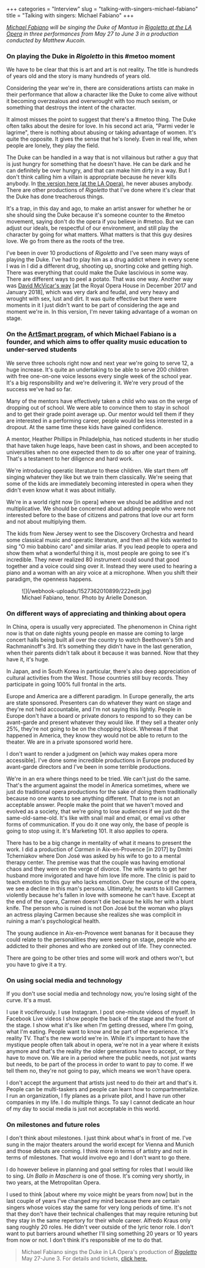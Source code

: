 +++
categories = "Interview"
slug = "talking-with-singers-michael-fabiano"
title = "Talking with singers: Michael Fabiano"
+++

*[Michael Fabiano](/scene/people/michael-fabiano/) will be singing the Duke of Mantua in [Rigoletto at the LA Opera](/verdis-tragedy-in-jest/) in three performances from May 27 to June 3 in a production conducted by Matthew Aucoin.*

### On playing the Duke in *Rigoletto* in this #metoo moment 

We have to be clear that this is art and art is not reality. The title is hundreds of years old and the story is many hundreds of years old. 

Considering the year we're in, there are considerations artists can make in their performance that allow a character like the Duke to come alive without it becoming overzealous and overwrought with too much sexism, or something that destroys the intent of the character. 

It almost misses the point to suggest that there's a #metoo thing. The Duke often talks about the desire for love.  In his second act aria, "Parmi veder le lagrime",  there is nothing about abusing or taking advantage of women. It's quite the opposite. It gives the sense that he's lonely. Even in real life, when people are lonely, they play the field.

The Duke can be handled in a way that is not villainous but rather a guy that is just hungry for something that he doesn't have. He can be dark and he can definitely be over hungry, and that can make him dirty in a way. But I don't think calling him a villain is appropriate because he never kills anybody. In [the version here (at the LA Opera)](/verdis-tragedy-in-jest/), he never abuses anybody. There are other productions of *Rigoletto* that I've done where it's clear that the Duke has done treacherous things. 

It's a trap, in this day and ago, to make an artist answer for whether he or she should sing the Duke because it's someone counter to the #metoo movement, saying don't do the opera if you believe in #metoo. But we can adjust our ideals, be respectful of our environment, and still play the character by going for what matters. What matters is that this guy desires love. We go from there as the roots of the tree.

I've been in over 10 productions of *Rigoletto* and I've seen many ways of playing the Duke. I've had to play him as a drug addict where in every scene I was in I did a different drug, shooting up, snorting coke and getting high. There was everything that could make the Duke lascivious in some way. There are different ways to peel a potato. That was one way. Another way was [David McVicar's way](/the-price-of-vengeance-rigoletto-at-roh/) [at the Royal Opera House in December 2017 and January 2018], which was very dark and feudal, and very heavy and wrought with sex, lust and dirt. It was quite effective but there were moments in it I just didn't want to be part of considering the age and moment we're in. In this version, I'm never taking advantage of a woman on stage.

### On the [ArtSmart program](/michael-fabiano-the-profound-effect-of-artsmart/), of which Michael Fabiano is a founder, and which aims to offer quality music education to under-served students

We serve three schools right now and next year we're going to serve 12, a huge increase. It's quite an undertaking to be able to serve 200 children with free one-on-one voice lessons every single week of the school year. It's a big responsibility and we're delivering it. We're very proud of the success we've had so far.

Many of the mentors have effectively taken a child who was on the verge of dropping out of school. We were able to convince them to stay in school and to get their grade point average up. Our mentor would tell them if they are interested in a performing career, people would be less interested in a dropout. At the same time these kids have gained confidence. 

A mentor, Heather Phillips in Philadelphia, has noticed students in her studio that have taken huge leaps, have been cast in shows, and been accepted to universities when no one expected them to do so after one year of training. That's a testament to her diligence and hard work.

We're introducing operatic literature to these children. We start them off singing whatever they like but we train them classically. We're seeing that some of the kids are immediately becoming interested in opera when they didn't even know what it was about initially. 

We're in a world right now [in opera] where we should be additive and not multiplicative. We should be concerned about adding people who were not interested before to the base of citizens and patrons that love our art form and not about multiplying them. 

The kids from New Jersey went to see the Discovery Orchestra and heard some classical music and operatic literature, and then all the kids wanted to sing "O mio babbino caro" and similar arias. If you lead people to opera and show them what a wonderful thing it is, most people are going to see it's incredible. They never realized 80 instrument could sound that good together and a voice could sing over it. Instead they were used to hearing a piano and a woman with an airy voice at a microphone. When you shift their paradigm, the openness happens.

<figure data-type="image">
![](/webhook-uploads/1527362010899/222edit.jpg)
<figcaption>Michael Fabiano, tenor. Photo by Arielle Doneson.</figcaption>
</figure>

### On different ways of appreciating and thinking about opera

In China, opera is usually very appreciated. The phenomenon in China right now is that on date nights young people en masse are coming to large concert halls being built all over the country to watch Beethoven's 5th and Rachmaninoff's 3rd. It’s something they didn't have in the last generation, when their parents didn't talk about it because it was banned. Now that they have it, it's huge.

In Japan, and in South Korea in particular, there's also deep appreciation of cultural activities from the West. Those countries still buy records. They participate in going 100% full frontal in the arts.

Europe and America are a different paradigm. In Europe generally, the arts are state sponsored. Presenters can do whatever they want on stage and they're not held accountable, and I'm not saying this lightly. People in Europe don't have a board or private donors to respond to so they can be avant-garde and present whatever they would like. If they sell a theater only 25%, they're not going to be on the chopping block. Whereas if that happened in America, they know they would not be able to return to the theater. We are in a private sponsored world here. 

I don't want to render a judgment on [which way makes opera more accessible].  I've done some incredible productions in Europe produced by avant-garde directors and I've been in some terrible productions.

We're in an era where things need to be tried. We can't just do the same. That's the argument against the model in America sometimes, where we just do traditional opera productions for the sake of doing them traditionally because no one wants to see anything different. That to me is not an acceptable answer. People make the point that we haven't moved and evolved as a society, that we're going to lose audiences if we just do the same-old-same-old.  It's like with snail mail and email, or email vs other forms of communication. If you do it one way only, the base of people is going to stop using it. It's Marketing 101. It also applies to opera. 

There has to be a big change in mentality of what it means to present the work. I did a production of *Carmen* in Aix-en-Provence [in 2017] by Dmitri Tcherniakov where Don José was asked by his wife to go to a mental therapy center. The premise was that the couple was having emotional chaos and they were on the verge of divorce. The wife wants to get her husband more invigorated and have him love life more. The clinic is paid to teach emotion to this guy who lacks emotion. Over the course of the opera, we see a decline in this man's persona. Ultimately, he wants to kill Carmen violently because he's fallen in love with someone he can't have. Except at the end of the opera, Carmen doesn't die because he kills her with a blunt knife. The person who is ruined is not Don José but the woman who plays an actress playing Carmen because she realizes she was complicit in ruining a man's psychological health.

The young audience in Aix-en-Provence went bananas for it because they could relate to the personalities they were seeing on stage, people who are addicted to their phones and who are zonked out of life. They connected.

There are going to be other tries and some will work and others won't, but you have to give it a try. 

### On using social media and technology

If you don't use social media and technology now, you’re losing sight of the curve. It's a must.

I use it vociferously. I use Instagram. I post one-minute videos of myself. In Facebook Live videos I show people the back of the stage and the front of the stage. I show what it's like when I'm getting dressed, where I'm going, what I'm eating. People want to know and be part of the experience. It's reality TV. That's the new world we're in. While it's important to have the mystique people often talk about in opera, we're not in a year where it exists anymore and that's the reality the older generations have to accept, or they have to move on. We are in a period where the public needs, not just wants but needs, to be part of the process in order to want to pay to come. If we tell them no, they're not going to pay, which means we won't have opera. 

I don't accept the argument that artists just need to do their art and that's it. People can be multi-taskers and people can learn how to compartmentalize. I run an organization, I fly planes as a private pilot, and I have run other companies in my life. I do multiple things. To say I cannot dedicate an hour of my day to social media is just not acceptable in this world.

### On milestones and future roles

I don't think about milestones. I just think about what's in front of me. I've sung in the major theaters around the world except for Vienna and Munich and those debuts are coming. I think more in terms of artistry and not in terms of milestones. That would involve ego and I don't want to go there. 

I do however believe in planning and goal setting for roles that I would like to sing. *Un Ballo in Maschera* is one of those. It's coming very shortly, in two years, at the Metropolitan Opera. 

I used to think [about where my voice might be years from now] but in the last couple of years I've changed my mind because there are certain singers whose voices stay the same for very long periods of time. It's not that they don't have their technical challenges that may require retuning but they stay in the same repertory for their whole career. Alfredo Kraus only sang roughly 20 roles. He didn't veer outside of the lyric tenor role. I don't want to put barriers around whether I'll sing something 20 years or 10 years from now or not. I don't think it's responsible of me to do that.

>Michael Fabiano sings the Duke in LA Opera's production of [*Rigoletto*](https://www.laopera.org/season/1718-Season/rigoletto/) May 27-June 3. For details and tickets, [click here.](https://www.laopera.org/season/1718-Season/rigoletto/)
